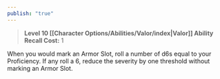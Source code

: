 ```yaml
---
publish: "true"
---
```

> **Level 10 [[Character Options/Abilities/Valor/index|Valor]] Ability**
> **Recall Cost:** 1

When you would mark an Armor Slot, roll a number of d6s equal to your Proficiency. If any roll a 6, reduce the severity by one threshold without marking an Armor Slot.
